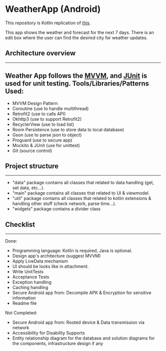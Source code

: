 # WeatherApp (Android)

This repository is Kotlin replication of [this](https://github.com/dungle25/WeatherApp).

This app shows the weather and forecast for the next 7 days. There is an edit box where the user can find the desired city for weather updates.

## Architecture overview
---------------------

Weather App follows the [MVVM](https://www.journaldev.com/20292/android-mvvm-design-pattern#:~:text=MVVM%20stands%20for%20Model%2C%20View%2C%20ViewModel.&text=Generally%2C%20it%27s%20recommended%20to%20expose,It%20observes%20the%20ViewModel.),
and [JUnit](https://junit.org/) is used for unit testing.
Tools/Libraries/Patterns Used:
---------------------
* MVVM Design Pattern
* Coroutine (use to handle multithread)
* Retrofit2 (use to calls API)
* Okhttp3 (use to support Retrofit2)
* RecyclerView (use to load list)
* Room Persistence (use to store data to local database)
* Gson (use to parse json to object)
* Proguard (use to secure app)
* Mockito & JUnit (use for unittest)
* Git (source control)

## Project structure
---------------------
* "data" package contains all classes that related to data handling (get, set data, etc...).
* "main" package contains all classes that related to UI & viewmodel.
* "util" package contains all classes that related to kotlin extensions & handling other stuff (check network, parse time...).
* "widgets" package contains a divider class

## Checklist
---------------------
Done:

* Programming language: Kotlin is required, Java is optional.
* Design app's architecture (suggest MVVM)
* Apply LiveData mechanism
* UI should be looks like in attachment.
* Write UnitTests
* Acceptance Tests
* Exception handling
* Caching handling
* Secure Android app from: Decompile APK & Encryption for sensitive information
* Readme file

Not Completed:
* Secure Android app from: Rooted device & Data transmission via network
* Accessibility for Disability Supports
* Entity relationship diagram for the database and solution diagrams for the components, infrastructure design if any
